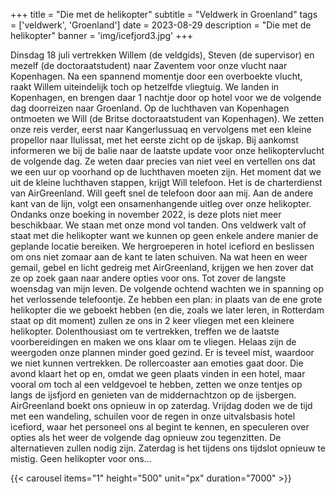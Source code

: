+++
title = "Die met de helikopter"
subtitle = "Veldwerk in Groenland"
tags = ['veldwerk', 'Groenland']
date = 2023-08-29
description = "Die met de helikopter"
banner = 'img/icefjord3.jpg'
+++

Dinsdag 18 juli vertrekken Willem (de veldgids), Steven (de supervisor) en mezelf (de doctoraatstudent) naar Zaventem voor onze vlucht naar Kopenhagen. Na een spannend momentje door een overboekte vlucht, raakt Willem uiteindelijk toch op hetzelfde vliegtuig. We landen in Kopenhagen, en brengen daar 1 nachtje door op hotel voor we de volgende dag doorreizen naar Groenland. 
Op de luchthaven van Kopenhagen ontmoeten we Will (de Britse doctoraatstudent van Kopenhagen). We zetten onze reis verder, eerst naar Kangerlussuaq en vervolgens met een kleine propellor naar Ilulissat, met het eerste zicht op de ijskap. Bij aankomst informeren we bij de balie naar de laatste update voor onze helikoptervlucht de volgende dag. Ze weten daar precies van niet veel en vertellen ons dat we een uur op voorhand op de luchthaven moeten zijn. 
Het moment dat we uit de kleine luchthaven stappen, krijgt Will telefoon. Het is de charterdienst van AirGreenland. Will geeft snel de telefoon door aan mij. Aan de andere kant van de lijn, volgt een onsamenhangende uitleg over onze helikopter. Ondanks onze boeking in november 2022, is deze plots niet meer beschikbaar. We staan met onze mond vol tanden. Ons veldwerk valt of staat met die helikopter want we kunnen op geen enkele andere manier de geplande locatie bereiken. We hergroeperen in hotel icefiord en beslissen om ons niet zomaar aan de kant te laten schuiven. Na wat heen en weer gemail, gebel en licht gedreig met AirGreenland, krijgen we hen zover dat ze op zoek gaan naar andere opties voor ons. Tot zover de langste woensdag van mijn leven. 
De volgende ochtend wachten we in spanning op het verlossende telefoontje. Ze hebben een plan: in plaats van de ene grote helikopter die we geboekt hebben (en die, zoals we later leren, in Rotterdam staat op dit moment) zullen ze ons in 2 keer vliegen met een kleinere helikopter. Dolenthousiast om te vertrekken, treffen we de laatste voorbereidingen en maken we ons klaar om te vliegen. Helaas zijn de weergoden onze plannen minder goed gezind. Er is teveel mist, waardoor we niet kunnen vertrekken. De rollercoaster aan emoties gaat door. Die avond klaart het op en, omdat we geen plaats vinden in een hotel, maar vooral om toch al een veldgevoel te hebben, zetten we onze tentjes op langs de ijsfjord en genieten van de middernachtzon op de ijsbergen. 
AirGreenland boekt ons opnieuw in op zaterdag. Vrijdag doden we de tijd met een wandeling, schuilen voor de regen in onze uitvalsbasis hotel icefiord, waar het personeel ons al begint te kennen, en speculeren over opties als het weer de volgende dag opnieuw zou tegenzitten. De alternatieven zullen nodig zijn. Zaterdag is het tijdens ons tijdslot opnieuw te mistig. Geen helikopter voor ons…

{{< carousel items="1" height="500" unit="px" duration="7000" >}}